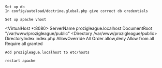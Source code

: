 

    Set up db
    In config/autoload/doctrine.global.php give correct db credentials

    Set up apache vhost

 <VirtualHost *:8080>
        ServerName prozigleague.localhost
        DocumentRoot "/var/www/prozigleague/public"
        <Directory /var/www/prozigleague/public>
            DirectoryIndex index.php
            AllowOverride All
            Order allow,deny
            Allow from all
            <IfModule mod_authz_core.c>
            Require all granted
            </IfModule>
        </Directory>
    </VirtualHost>

    Add prozigleague.localhost to etc/hosts

    restart apache


